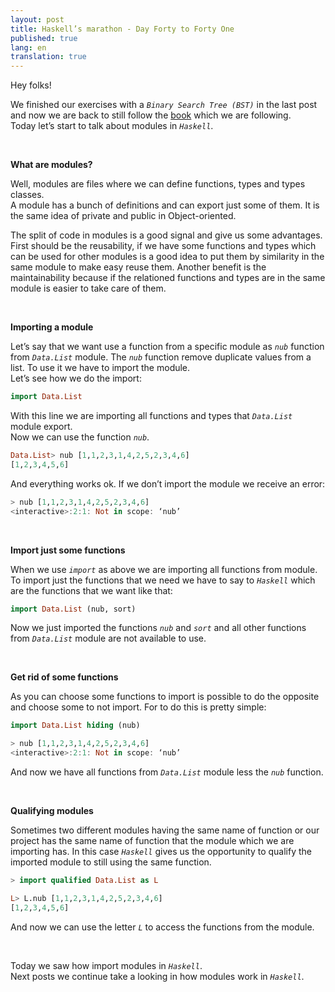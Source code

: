```yaml
---
layout: post
title: Haskell’s marathon - Day Forty to Forty One
published: true
lang: en
translation: true
---
```


Hey folks!

We finished our exercises with a *`Binary Search Tree (BST)`* in the last post and now we are back to still follow the [book](http://learnyouahaskell.com/) which we are following.  
Today let’s start to talk about modules in *`Haskell`*.

<br />

**What are modules?**

Well, modules are files where we can define functions, types and types classes.  
A module has a bunch of definitions and can export just some of them. It is the same idea of private and public in Object-oriented.  

<!--more-->

The split of code in modules is a good signal and give us some advantages. First should be the reusability, if we have some functions and types which can be used for other modules is a good idea to put them by similarity in the same module to make easy reuse them. Another benefit is the maintainability because if the relationed functions and types are in the same module is easier to take care of them.

<br />

**Importing a module**

Let’s say that we want use a function from a specific module as *`nub`* function from *`Data.List`* module. The *`nub`* function remove duplicate values from a list. To use it we have to import the module.  
Let’s see how we do the import:
```haskell
import Data.List
```
With this line we are importing all functions and types that *`Data.List`* module export.  
Now we can use the function *`nub`*.
```haskell
Data.List> nub [1,1,2,3,1,4,2,5,2,3,4,6]
[1,2,3,4,5,6]
```
And everything works ok. If we don’t import the module we receive an error:
```haskell
> nub [1,1,2,3,1,4,2,5,2,3,4,6]
<interactive>:2:1: Not in scope: ‘nub’
```

<br />

**Import just some functions**

When we use *`import`* as above we are importing all functions from module. To import just the functions that we need we have to say to *`Haskell`* which are the functions that we want like that:
```haskell
import Data.List (nub, sort)
```
Now we just imported the functions *`nub`* and *`sort`* and all other functions from *`Data.List`* module are not available to use.

<br />

**Get rid of some functions**

As you can choose some functions to import is possible to do the opposite and choose some to not import. For to do this is pretty simple:
```haskell
import Data.List hiding (nub)

> nub [1,1,2,3,1,4,2,5,2,3,4,6]
<interactive>:2:1: Not in scope: ‘nub’
```
And now we have all functions from *`Data.List`* module less the *`nub`* function.

<br />

**Qualifying modules**

Sometimes two different modules having the same name of function or our project has the same name of function that the module which we are importing has. In this case *`Haskell`* gives us the opportunity to qualify the imported module to still using the same function.
```haskell
> import qualified Data.List as L

L> L.nub [1,1,2,3,1,4,2,5,2,3,4,6]
[1,2,3,4,5,6]
```
And now we can use the letter *`L`* to access the functions from the module.

<br />

Today we saw how import modules in *`Haskell`*.  
Next posts we continue take a looking in how modules work in *`Haskell`*.
